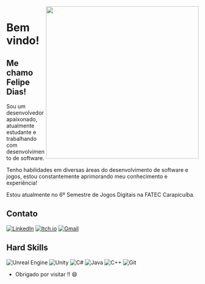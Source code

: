 <img align="right" width="400" height="400" src="https://media0.giphy.com/media/v1.Y2lkPTc5MGI3NjExdDBnamVmMTkydTh5MTNlaHZ1MnB1dTNud3R1dHB4Njh4bGxyOWN5YSZlcD12MV9pbnRlcm5hbF9naWZfYnlfaWQmY3Q9cw/ehOmuAGboX837Dx9LR/giphy.gif">


# Bem vindo!
## Me chamo Felipe Dias! 

Sou um desenvolvedor apaixonado, atualmente estudante e trabalhando com desenvolvimento de software. 

Tenho habilidades em diversas áreas do desenvolvimento de software e jogos, estou constantemente aprimorando meu conhecimento e experiência!

Estou atualmente no 6º Semestre de Jogos Digitais na FATEC Carapicuíba.

## Contato

[![LinkedIn](https://img.shields.io/badge/linkedin-%230077B5.svg?style=for-the-badge&logo=linkedin&logoColor=white)](https://www.linkedin.com/in/felipedanieldias/)
[![Itch.io](https://img.shields.io/badge/Itch-%23FF0B34.svg?style=for-the-badge&logo=Itch.io&logoColor=white)](https://felipe-dias.itch.io/)
[![Gmail](https://img.shields.io/badge/Gmail-D14836?style=for-the-badge&logo=gmail&logoColor=white)](mailto:felpsdaniel12@gmail.com)

## Hard Skills
![Unreal Engine](https://img.shields.io/badge/unrealengine-%23313131.svg?style=for-the-badge&logo=unrealengine&logoColor=white)
![Unity](https://img.shields.io/badge/unity-%23000000.svg?style=for-the-badge&logo=unity&logoColor=white)
![C#](https://img.shields.io/badge/c%23-%23239120.svg?style=for-the-badge&logo=c-sharp&logoColor=white&labelColor=purple&color=purple)
![Java](https://img.shields.io/badge/java-%23ED8B00.svg?style=for-the-badge&logo=openjdk&logoColor=white)
![C++](https://img.shields.io/badge/c++-%2300599C.svg?style=for-the-badge&logo=c%2B%2B&logoColor=white)
![Git](https://img.shields.io/badge/git-%23F05033.svg?style=for-the-badge&logo=git&logoColor=white)




- Obrigado por visitar !! :smile:
